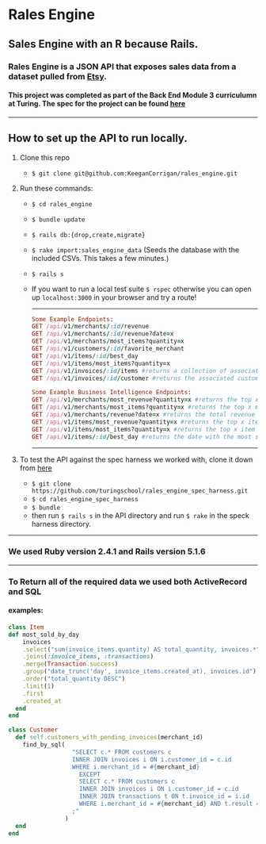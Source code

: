 # Rales Engine


## Sales Engine with an R because Rails.

### Rales Engine is a JSON API that exposes sales data from a dataset pulled from [Etsy](https://www.etsy.com).
#### This project was completed as part of the Back End Module 3 curriculumn at Turing. The spec for the project can be found [here](http://backend.turing.io/module3/projects/rails_engine)
___
## How to set up the API to run locally.

1. Clone this repo
    * `$ git clone git@github.com:KeeganCorrigan/rales_engine.git`

2. Run these commands:
    * `$ cd rales_engine`
    * `$ bundle update`
    * `$ rails db:{drop,create,migrate}`
    * `$ rake import:sales_engine_data` (Seeds the database with the included CSVs. This takes a few minutes.)
    * `$ rails s`
    * If you want to run a local test suite `$ rspec` otherwise you can open up `localhost:3000` in your browser and try a route!

      ---
      ```ruby
      Some Example Endpoints:
      GET /api/v1/merchants/:id/revenue
      GET /api/v1/merchants/:id/revenue?date=x
      GET /api/v1/merchants/most_items?quantity=x
      GET /api/v1/customers/:id/favorite_merchant
      GET /api/v1/items/:id/best_day
      GET /api/v1/items/most_items?quantity=x
      GET /api/v1/invoices/:id/items #returns a collection of associated items
      GET /api/v1/invoices/:id/customer #returns the associated customer

      Some Example Business Intelligence Endpoints:
      GET /api/v1/merchants/most_revenue?quantity=x #returns the top x merchants ranked by total revenue
      GET /api/v1/merchants/most_items?quantity=x #returns the top x merchants ranked by total number of items sold
      GET /api/v1/merchants/revenue?date=x #returns the total revenue for date x across all merchants
      GET /api/v1/items/most_revenue?quantity=x #returns the top x items ranked by total revenue generated
      GET /api/v1/items/most_items?quantity=x #returns the top x item instances ranked by total number sold
      GET /api/v1/items/:id/best_day #returns the date with the most sales for the given item using the invoice date.
      ```
      ---

3. To test the API against the spec harness we worked with, clone it down from [here](https://github.com/turingschool/rales_engine_spec_harness)
    * `$ git clone https://github.com/turingschool/rales_engine_spec_harness.git`
    * `$ cd rales_engine_spec_harness`
    * `$ bundle`
    * then run `$ rails s` in the API directory and run `$ rake` in the speck harness directory.
___

### We used Ruby version 2.4.1 and Rails version 5.1.6
___
### To Return all of the required data we used both ActiveRecord and SQL
#### examples:
  ```ruby
  class Item
  def most_sold_by_day
      invoices
      .select("sum(invoice_items.quantity) AS total_quantity, invoices.*")
      .joins(:invoice_items, :transactions)
      .merge(Transaction.success)
      .group("date_trunc('day', invoice_items.created_at), invoices.id")
      .order("total_quantity DESC")
      .limit(1)
      .first
      .created_at
    end
  end
  ```
  ```ruby
  class Customer
    def self.customers_with_pending_invoices(merchant_id)
      find_by_sql(
                    "SELECT c.* FROM customers c
                    INNER JOIN invoices i ON i.customer_id = c.id
                    WHERE i.merchant_id = #{merchant_id}
                      EXCEPT
                      SELECT c.* FROM customers c
                      INNER JOIN invoices i ON i.customer_id = c.id
                      INNER JOIN transactions t ON t.invoice_id = i.id
                      WHERE i.merchant_id = #{merchant_id} AND t.result = 'success'
                    ;"
                  )
    end
  end
  ```
